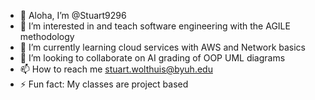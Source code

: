 - 👋 Aloha, I’m @Stuart9296
- 👀 I’m interested in and teach software engineering with the AGILE methodology
- 🌱 I’m currently learning cloud services with AWS and Network basics 
- 💞️ I’m looking to collaborate on AI grading of OOP UML diagrams
- 📫 How to reach me stuart.wolthuis@byuh.edu
- ⚡ Fun fact: My classes are project based

<!---
Stuart9296/Stuart9296 is a ✨ special ✨ repository because its `README.md` (this file) appears on your GitHub profile.
You can click the Preview link to take a look at your changes.
--->
